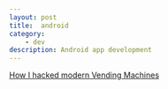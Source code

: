 ```yaml
---
layout: post
title:  android
category:
    - dev
description: Android app development
---
```


[How I hacked modern Vending Machines](https://hackernoon.com/how-i-hacked-modern-vending-machines-43f4ae8decec)
